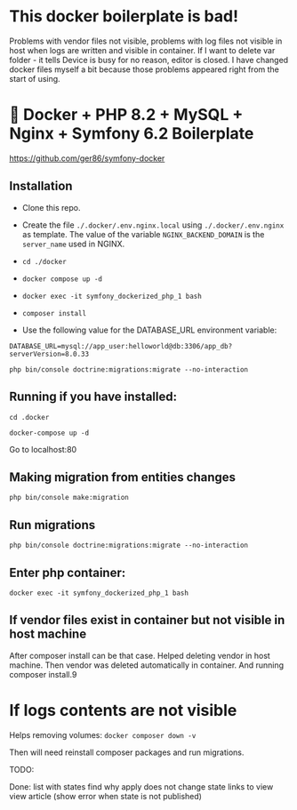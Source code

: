 # This docker boilerplate is bad!
Problems with vendor files not visible, problems with log files not visible in host when logs are written 
and visible in container.
If I want to delete var folder - it tells Device is busy for no reason, editor is closed.
I have changed docker files myself a bit because those problems appeared right from the start of using.

# 🐳 Docker + PHP 8.2 + MySQL + Nginx + Symfony 6.2 Boilerplate

https://github.com/ger86/symfony-docker


## Installation

* Clone this repo.

* Create the file `./.docker/.env.nginx.local` using `./.docker/.env.nginx` as template. The value of the variable `NGINX_BACKEND_DOMAIN` is the `server_name` used in NGINX.

* `cd ./docker` 
* `docker compose up -d` 
* `docker exec -it symfony_dockerized_php_1 bash`
* `composer install`
* Use the following value for the DATABASE_URL environment variable:

```
DATABASE_URL=mysql://app_user:helloworld@db:3306/app_db?serverVersion=8.0.33
```

`php bin/console doctrine:migrations:migrate --no-interaction`


## Running if you have installed:

`cd .docker`

`docker-compose up -d`

Go to localhost:80

## Making migration from entities changes

`php bin/console make:migration`

## Run migrations

`php bin/console doctrine:migrations:migrate --no-interaction`

## Enter php container:
`docker exec -it symfony_dockerized_php_1 bash`

## If vendor files exist in container but not visible in host machine
After composer install can be that case. Helped deleting vendor in host machine.
Then vendor was deleted automatically in container. And running composer install.9

# If logs contents are not visible

Helps removing volumes:
`docker composer down -v`

Then will need reinstall composer packages and run migrations.


TODO:


Done:
list with states
find why apply does not change state
links to view
view article (show error when state is not published)